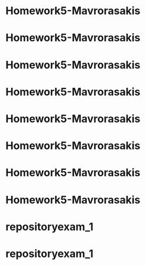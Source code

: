 # Homework5-Mavrorasakis
# Homework5-Mavrorasakis
# Homework5-Mavrorasakis
# Homework5-Mavrorasakis
# Homework5-Mavrorasakis
# Homework5-Mavrorasakis
# Homework5-Mavrorasakis
# Homework5-Mavrorasakis
# repositoryexam_1
# repositoryexam_1
